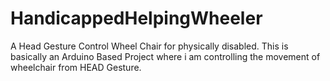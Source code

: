 # HandicappedHelpingWheeler
A Head Gesture Control Wheel Chair for physically disabled.
This is basically an Arduino Based Project where i am controlling the movement of wheelchair from HEAD Gesture. 

